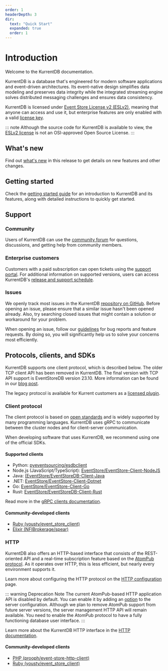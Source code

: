 ```yaml
---
order: 1
headerDepth: 3
dir:
  text: "Quick Start"
  expanded: true
  order: 1
---
```


# Introduction

Welcome to the KurrentDB documentation.

KurrentDB is a database that's engineered for modern software applications and event-driven architectures. Its event-native design simplifies data modeling and preserves data integrity while the integrated streaming engine solves distributed messaging challenges and ensures data consistency.

KurrentDB is licensed under [Event Store License v2 (ESLv2)](https://github.com/EventStore/EventStore/blob/4cab8ca81a63f0a8f708d5564ea459fe5a7131de/LICENSE.md), meaning that anyone can access and use it, but enterprise features are only enabled with a valid [license key](./installation.md#license-keys).

::: note
Although the source code for KurrentDB is available to view, the [ESLv2 license](https://github.com/EventStore/EventStore/blob/4cab8ca81a63f0a8f708d5564ea459fe5a7131de/LICENSE.md) is not an OSI-approved Open Source License.
:::

## What's new

Find out [what's new](whatsnew.md) in this release to get details on new features and other changes.

## Getting started

Check the [getting started guide](/getting-started/) for an introduction to KurrentDB and its features, along with detailed instructions to quickly get started.

## Support

### Community

Users of KurrentDB can use the [community forum](https://www.kurrent.io/community) for questions, discussions, and getting help from community members.

### Enterprise customers

Customers with a paid subscription can open tickets using the [support portal](https://eventstore.freshdesk.com). For additional information on supported versions, users can access KurrentDB's [release and support schedule](https://www.kurrent.io/eventstoredb-long-term-support-and-release-schedule).

### Issues

We openly track most issues in the KurrentDB [repository on GitHub](https://github.com/EventStore/EventStore). Before opening an issue, please ensure that a similar issue hasn't been opened already. Also, try searching closed issues that might contain a solution or workaround for your problem.

When opening an issue, follow our [guidelines](https://github.com/EventStore/EventStore/blob/master/CONTRIBUTING.md) for bug reports and feature requests. By doing so, you will significantly help us to solve your concerns most efficiently.

## Protocols, clients, and SDKs

KurrentDB supports one client protocol, which is described below. The older TCP client API has been removed in KurrentDB. The final version with TCP API support is EventStoreDB version 23.10. More information can be found in our [blog post](https://www.kurrent.io/blog/sunsetting-eventstoredb-tcp-based-client-protocol).

The legacy protocol is available for Kurrent customers as a [licensed plugin](../configuration/networking.md#external-tcp).

### Client protocol

The client protocol is based on [open standards](https://grpc.io/) and is widely supported by many programming languages. KurrentDB uses gRPC to communicate between the cluster nodes and for client-server communication.

When developing software that uses KurrentDB, we recommend using one of the official SDKs.

#### Supported clients

- Python: [pyeventsourcing/esdbclient](https://pypi.org/project/esdbclient/)
- Node.js (JavaScript/TypeScript): [EventStore/EventStore-Client-NodeJS](https://github.com/EventStore/EventStore-Client-NodeJS)
- Java: [(EventStore/EventStoreDB-Client-Java](https://github.com/EventStore/EventStoreDB-Client-Java)
- .NET: [EventStore/EventStore-Client-Dotnet](https://github.com/EventStore/EventStore-Client-Dotnet)
- Go: [EventStore/EventStore-Client-Go](https://github.com/EventStore/EventStore-Client-Go)
- Rust: [EventStore/EventStoreDB-Client-Rust](https://github.com/EventStore/EventStoreDB-Client-Rust)

Read more in the [gRPC clients documentation](@clients/grpc/README.md).

#### Community-developed clients

- [Ruby (yousty/event_store_client)](https://github.com/yousty/event_store_client)
- [Elixir (NFIBrokerage/spear)](https://github.com/NFIBrokerage/spear)

### HTTP

KurrentDB also offers an HTTP-based interface that consists of the REST-oriented API and a real-time subscription feature based on the [AtomPub protocol](https://datatracker.ietf.org/doc/html/rfc5023). As it operates over HTTP, this is less efficient, but nearly every environment supports it.

Learn more about configuring the HTTP protocol on the [HTTP configuration](../configuration/networking.md#http-configuration) page.

::: warning Deprecation Note
The current AtomPub-based HTTP application API is disabled by default. You can enable it by adding an [option](../configuration/networking.md#atompub) to the server configuration. Although we plan to remove AtomPub support from future server versions, the server management HTTP API will remain available.
You need to enable the AtomPub protocol to have a fully functioning database user interface.
:::

Learn more about the KurrentDB HTTP interface in the [HTTP documentation](@clients/http-api/README.md). 

#### Community-developed clients

- [PHP (prooph/event-store-http-client)](https://github.com/prooph/event-store-http-client/)
- [Ruby (yousty/event_store_client)](https://github.com/yousty/event_store_client)
